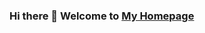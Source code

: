 ### Hi there 👋 Welcome to [My Homepage](https://nxsedson.github.io/)

<!--
 ![](https://github-readme-stats.vercel.app/api?username=nxsedson)
-->

<!--
**nxsEdson/nxsEdson** is a ✨ _special_ ✨ repository because its `README.md` (this file) appears on your GitHub profile.

Here are some ideas to get you started:

- 🔭 I’m currently working on ...
- 🌱 I’m currently learning ...
- 👯 I’m looking to collaborate on ...
- 🤔 I’m looking for help with ...
- 💬 Ask me about ...
- 📫 How to reach me: ...
- 😄 Pronouns: ...
- ⚡ Fun fact: ...
-->
